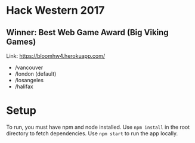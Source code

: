 # Hack Western 2017

## Winner: Best Web Game Award (Big Viking Games)

Link: https://bloomhw4.herokuapp.com/
- /vancouver
- /london (default)
- /losangeles
- /halifax

# Setup

To run, you must have npm and node installed.
Use `npm install` in the root directory to fetch dependencies.
Use `npm start` to run the app locally.